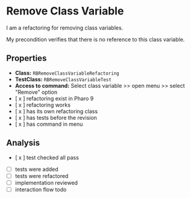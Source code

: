 # Remove Class Variable

I am a refactoring for removing class variables.

My precondition verifies that there is no reference to this class variable.

## Properties

- **Class:** ```RBRemoveClassVariableRefactoring```
- **TestClass:** ```RBRemoveClassVariableTest```
- **Access to command:** Select class variable >> open menu >> select "Remove" option
- [ x ] refactoring exist in Pharo 9
- [ x ] refactoring works 
- [ x ] has its own refactoring class  
- [ x ] has tests before the revision
- [ x ] has command in menu

## Analysis

- [ x ] test checked all pass
- [  ] tests were added
- [  ] tests were refactored
- [ ] implementation reviewed
- [ ] interaction flow todo
